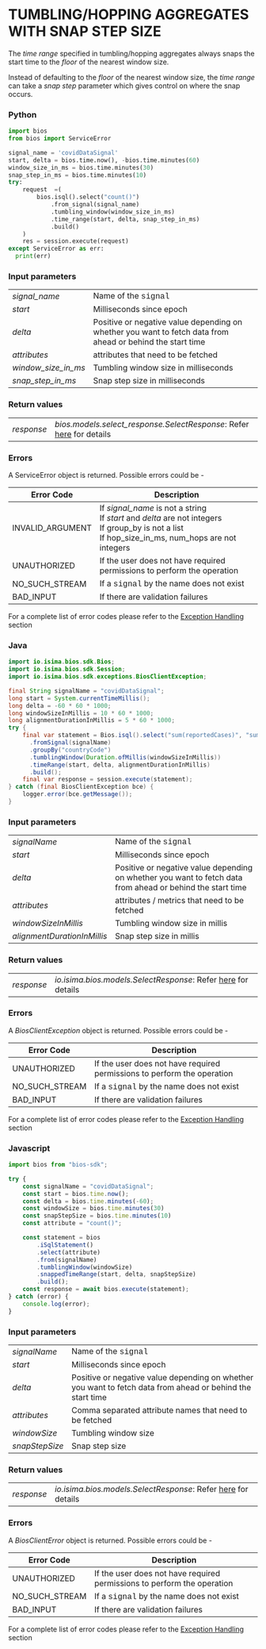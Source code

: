 # TUMBLING/HOPPING AGGREGATES WITH SNAP STEP SIZE

The _time range_ specified in tumbling/hopping aggregates always snaps the start time to the _floor_ of the nearest window size.

Instead of defaulting to the _floor_ of the nearest window size, the _time range_ can take a _snap step_ parameter which gives control on where the snap occurs.

<!-- tabs:start -->

### **Python**

```python
import bios
from bios import ServiceError

signal_name = 'covidDataSignal'
start, delta = bios.time.now(), -bios.time.minutes(60)
window_size_in_ms = bios.time.minutes(30)
snap_step_in_ms = bios.time.minutes(10)
try:
    request  =(
        bios.isql().select("count()")
            .from_signal(signal_name)
            .tumbling_window(window_size_in_ms)
            .time_range(start, delta, snap_step_in_ms)
            .build()
    )
    res = session.execute(request)
except ServiceError as err:
  print(err)
```
### Input parameters

|                        |                                                                                                             |
| ---------------------- | ----------------------------------------------------------------------------------------------------------- |
| _signal\_name_         | Name of the <span style="font-family:Courier New;">signal</span>                                            |
| _start_                | Milliseconds since epoch                                                                                    |
| _delta_                | Positive or negative value depending on whether you want to fetch data from ahead  or behind the start time |
| _attributes_           | attributes that need to be fetched                                                                          |
| _window\_size\_in\_ms_ | Tumbling window size in milliseconds                                                                        |
| _snap\_step\_in\_ms_   | Snap step size in milliseconds                                                                              |

### Return values
|            |                                                                                          |
| ---------- | ---------------------------------------------------------------------------------------- |
| _response_ | _bios.models.select_response.SelectResponse_: Refer [here](#select-response) for details |

### Errors

A ServiceError object is returned. Possible errors could be -

| Error Code       | Description                                                                                                                                               |
| ---------------- | --------------------------------------------------------------------------------------------------------------------------------------------------------- |
| INVALID_ARGUMENT | If _signal\_name_ is not a string<br>If _start_ and _delta_ are not integers<br>If group_by is not a list<br>If hop_size_in_ms, num_hops are not integers |
| UNAUTHORIZED     | If the user does not have required permissions to perform the operation                                                                                   |
| NO_SUCH_STREAM   | If a <span style="font-family:Courier New;">signal</span> by the name does not exist                                                                      |
| BAD_INPUT        | If there are validation failures                                                                                                                          |

For a complete list of error codes please refer to the <a href="/content/developer-guide/exceptions">Exception Handling</a> section

### **Java**

```java
import io.isima.bios.sdk.Bios;
import io.isima.bios.sdk.Session;
import io.isima.bios.sdk.exceptions.BiosClientException;

final String signalName = "covidDataSignal";
long start = System.currentTimeMillis();
long delta = -60 * 60 * 1000;
long windowSizeInMillis = 10 * 60 * 1000;
long alignmentDurationInMillis = 5 * 60 * 1000;
try {
    final var statement = Bios.isql().select("sum(reportedCases)", "sum(reportedDeaths)")
      .fromSignal(signalName)
      .groupBy("countryCode")
      .tumblingWindow(Duration.ofMillis(windowSizeInMillis))
      .timeRange(start, delta, alignmentDurationInMillis)
      .build();
    final var response = session.execute(statement);
} catch (final BiosClientException bce) {
    logger.error(bce.getMessage());
}
```

### Input parameters

|                             |                                                                                                             |
| --------------------------- | ----------------------------------------------------------------------------------------------------------- |
| _signalName_                | Name of the <span style="font-family:Courier New;">signal</span>                                            |
| _start_                     | Milliseconds since epoch                                                                                    |
| _delta_                     | Positive or negative value depending on whether you want to fetch data from ahead  or behind the start time |
| _attributes_                | attributes / metrics that need to be fetched                                                                |
| _windowSizeInMillis_        | Tumbling window size in millis                                                                              |
| _alignmentDurationInMillis_ | Snap step size in millis                                                                                    |

### Return values
|            |                                                                                   |
| ---------- | --------------------------------------------------------------------------------- |
| _response_ | _io.isima.bios.models.SelectResponse_: Refer [here](#select-response) for details |

### Errors

A _BiosClientException_ object is returned. Possible errors could be -

| Error Code     | Description                                                                          |
| -------------- | ------------------------------------------------------------------------------------ |
| UNAUTHORIZED   | If the user does not have required permissions to perform the operation              |
| NO_SUCH_STREAM | If a <span style="font-family:Courier New;">signal</span> by the name does not exist |
| BAD_INPUT      | If there are validation failures                                                     |

For a complete list of error codes please refer to the <a href="/content/developer-guide/exceptions">Exception Handling</a> section

### **Javascript**
```javascript
import bios from "bios-sdk";

try {
    const signalName = "covidDataSignal";
    const start = bios.time.now();
    const delta = bios.time.minutes(-60);
    const windowSize = bios.time.minutes(30)
    const snapStepSize = bios.time.minutes(10)
    const attribute = "count()";

    const statement = bios
        .iSqlStatement()
        .select(attribute)
        .from(signalName)
        .tumblingWindow(windowSize)
        .snappedTimeRange(start, delta, snapStepSize)
        .build();
    const response = await bios.execute(statement);
} catch (error) {
    console.log(error);
}
```
### Input parameters

|                |                                                                                                             |
| -------------- | ----------------------------------------------------------------------------------------------------------- |
| _signalName_   | Name of the <span style="font-family:Courier New;">signal</span>                                            |
| _start_        | Milliseconds since epoch                                                                                    |
| _delta_        | Positive or negative value depending on whether you want to fetch data from ahead  or behind the start time |
| _attributes_   | Comma separated attribute names that need to be fetched                                                     |
| _windowSize_   | Tumbling window size                                                                                        |
| _snapStepSize_ | Snap step size                                                                                              |

### Return values
|            |                                                                                   |
| ---------- | --------------------------------------------------------------------------------- |
| _response_ | _io.isima.bios.models.SelectResponse_: Refer [here](#select-response) for details |

### Errors

A _BiosClientError_ object is returned. Possible errors could be -

| Error Code     | Description                                                                          |
| -------------- | ------------------------------------------------------------------------------------ |
| UNAUTHORIZED   | If the user does not have required permissions to perform the operation              |
| NO_SUCH_STREAM | If a <span style="font-family:Courier New;">signal</span> by the name does not exist |
| BAD_INPUT      | If there are validation failures                                                     |

For a complete list of error codes please refer to the <a href="/content/developer-guide/exceptions">Exception Handling</a> section

<!-- tabs:end -->
